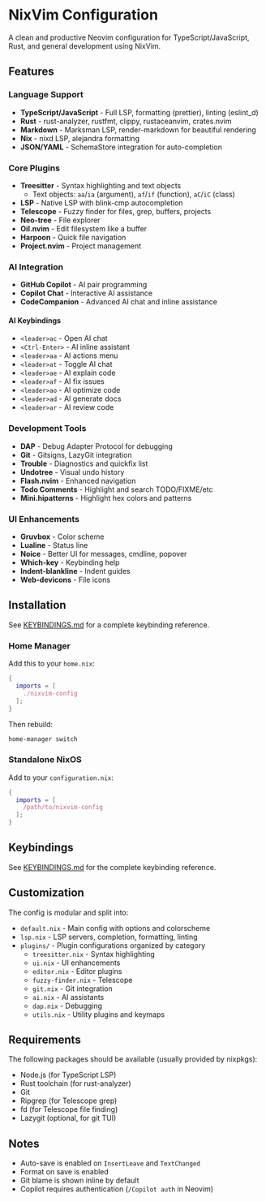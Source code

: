 # NixVim Configuration

A clean and productive Neovim configuration for TypeScript/JavaScript, Rust, and general development using NixVim.

## Features

### Language Support
- **TypeScript/JavaScript** - Full LSP, formatting (prettier), linting (eslint_d)
- **Rust** - rust-analyzer, rustfmt, clippy, rustaceanvim, crates.nvim
- **Markdown** - Marksman LSP, render-markdown for beautiful rendering
- **Nix** - nixd LSP, alejandra formatting
- **JSON/YAML** - SchemaStore integration for auto-completion

### Core Plugins
- **Treesitter** - Syntax highlighting and text objects
  - Text objects: `aa`/`ia` (argument), `af`/`if` (function), `aC`/`iC` (class)
- **LSP** - Native LSP with blink-cmp autocompletion
- **Telescope** - Fuzzy finder for files, grep, buffers, projects
- **Neo-tree** - File explorer
- **Oil.nvim** - Edit filesystem like a buffer
- **Harpoon** - Quick file navigation
- **Project.nvim** - Project management

### AI Integration
- **GitHub Copilot** - AI pair programming
- **Copilot Chat** - Interactive AI assistance
- **CodeCompanion** - Advanced AI chat and inline assistance

#### AI Keybindings
- `<leader>ac` - Open AI chat
- `<Ctrl-Enter>` - AI inline assistant
- `<leader>aa` - AI actions menu
- `<leader>at` - Toggle AI chat
- `<leader>ae` - AI explain code
- `<leader>af` - AI fix issues
- `<leader>ao` - AI optimize code
- `<leader>ad` - AI generate docs
- `<leader>ar` - AI review code

### Development Tools
- **DAP** - Debug Adapter Protocol for debugging
- **Git** - Gitsigns, LazyGit integration
- **Trouble** - Diagnostics and quickfix list
- **Undotree** - Visual undo history
- **Flash.nvim** - Enhanced navigation
- **Todo Comments** - Highlight and search TODO/FIXME/etc
- **Mini.hipatterns** - Highlight hex colors and patterns

### UI Enhancements
- **Gruvbox** - Color scheme
- **Lualine** - Status line
- **Noice** - Better UI for messages, cmdline, popover
- **Which-key** - Keybinding help
- **Indent-blankline** - Indent guides
- **Web-devicons** - File icons

## Installation

See [KEYBINDINGS.md](./KEYBINDINGS.md) for a complete keybinding reference.

### Home Manager

Add this to your `home.nix`:

```nix
{
  imports = [
    ./nixvim-config
  ];
}
```

Then rebuild:

```bash
home-manager switch
```

### Standalone NixOS

Add to your `configuration.nix`:

```nix
{
  imports = [
    /path/to/nixvim-config
  ];
}
```

## Keybindings

See [KEYBINDINGS.md](./KEYBINDINGS.md) for the complete keybinding reference.

## Customization

The config is modular and split into:
- `default.nix` - Main config with options and colorscheme
- `lsp.nix` - LSP servers, completion, formatting, linting
- `plugins/` - Plugin configurations organized by category
  - `treesitter.nix` - Syntax highlighting
  - `ui.nix` - UI enhancements
  - `editor.nix` - Editor plugins
  - `fuzzy-finder.nix` - Telescope
  - `git.nix` - Git integration
  - `ai.nix` - AI assistants
  - `dap.nix` - Debugging
  - `utils.nix` - Utility plugins and keymaps

## Requirements

The following packages should be available (usually provided by nixpkgs):
- Node.js (for TypeScript LSP)
- Rust toolchain (for rust-analyzer)
- Git
- Ripgrep (for Telescope grep)
- fd (for Telescope file finding)
- Lazygit (optional, for git TUI)

## Notes

- Auto-save is enabled on `InsertLeave` and `TextChanged`
- Format on save is enabled
- Git blame is shown inline by default
- Copilot requires authentication (`/Copilot auth` in Neovim)
